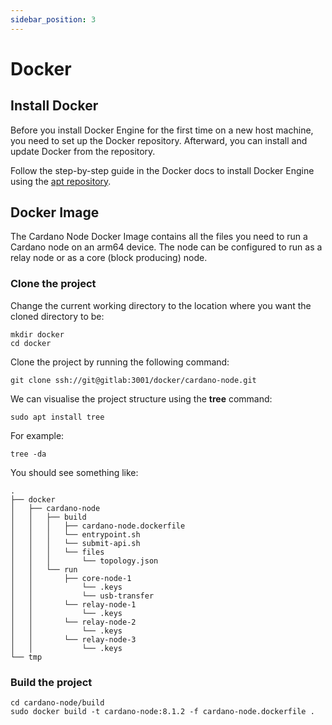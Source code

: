```yaml
---
sidebar_position: 3
---
```


# Docker

## Install Docker

Before you install Docker Engine for the first time on a new host machine, you need to set up the Docker repository. 
Afterward, you can install and update Docker from the repository.

Follow the step-by-step guide in the Docker docs to install Docker Engine using the [apt repository](https://docs.docker.com/engine/install/debian/#install-using-the-repository).

## Docker Image

The Cardano Node Docker Image contains all the files you need to run a Cardano node on an arm64 device.
The node can be configured to run as a relay node or as a core (block producing) node.

### Clone the project

Change the current working directory to the location where you want the cloned directory to be:

```
mkdir docker
cd docker
```

Clone the project by running the following command:

```
git clone ssh://git@gitlab:3001/docker/cardano-node.git
```

We can visualise the project structure using the **tree** command:

```
sudo apt install tree
```

For example:

```
tree -da
```

You should see something like:

```
.
├── docker
│   ├── cardano-node
│   │   ├── build
│   │   │   ├── cardano-node.dockerfile
│   │   │   └── entrypoint.sh
│   │   │   └── submit-api.sh
│   │   │   └── files
│   │   │       └── topology.json
│   │   └── run
│   │       ├── core-node-1
│   │           └── .keys
│   │           └── usb-transfer
│   │       └── relay-node-1
│   │           └── .keys
│   │       └── relay-node-2
│   │           └── .keys
│   │       └── relay-node-3
│   │           └── .keys
└── tmp
```

### Build the project

```
cd cardano-node/build
sudo docker build -t cardano-node:8.1.2 -f cardano-node.dockerfile .
```
